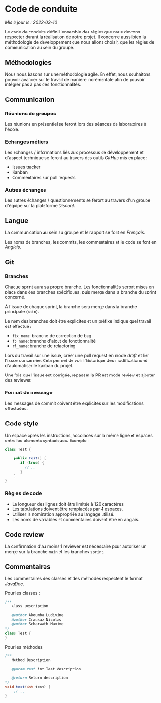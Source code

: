 # Code de conduite
*Mis à jour le : 2022-03-10*


Le code de conduite défini l'ensemble des règles que nous devrons respecter durant la réalisation de notre projet. Il concerne aussi bien la méthodologie de développement que nous allons choisir, que les règles de communication au sein du groupe.

## Méthodologies

Nous nous basons sur une méthodologie agile. En effet, nous souhaitons pouvoir avancer sur le travail de manière incrémentale afin de pouvoir intégrer pas à pas des fonctionnalités.

## Communication

### Réunions de groupes

Les réunions en présentiel se feront lors des séances de laboratoires à l'école.

### Echanges métiers

Les échanges / informations liés aux processus de développement et d'aspect technique se feront au travers des outils *GitHub* mis en place :

- Issues tracker
- Kanban
- Commentaires sur pull requests

### Autres échanges

Les autres échanges / questionnements se feront au travers d'un groupe d'équipe sur la plateforme *Discord*.

## Langue

La communication au sein au groupe et le rapport se font en *Français*.

Les noms de branches, les commits, les commentaires et le code se font en *Anglais*.

## Git

### Branches

Chaque sprint aura sa propre branche. Les fonctionnalités seront mises en place dans des branches spécifiques, puis merge dans la branche du sprint concerné.

À l'issue de chaque sprint, la branche sera merge dans la branche principale (`main`).

Le nom des branches doit être explicites et un préfixe indique quel travail est effectué :

- `fix_name`: branche de correction de bug
- `fb_name`: branche d'ajout de fonctionnalité
- `rf_name`: branche de refactoring

Lors du travail sur une issue, créer une pull request en mode *draft* et lier l'issue concernée. Cela permet de voir l'historique des modifications et d'automatiser le kanban du projet.

Une fois que l'issue est corrigée, repasser la PR est mode review et ajouter des reviewer.

### Format de message

Les messages de commit doivent être explicites sur les modifications effectuées.

## Code style

Un espace après les instructions, accolades sur la même ligne et espaces entre les elements syntaxiques. Exemple :

```Java
class Test {
    
    public Test() {
       if (true) {
         // ..
       }
    }
}
```
### Règles de code
- La longueur des lignes doit être limitée à 120 caractères
- Les tabulations doivent être remplacées par 4 espaces.
- Utiliser la nomination appropriée au langage utilisé.
- Les noms de variables et commentaires doivent être en anglais.

## Code review

La confirmation d'au moins 1 reviewer est nécessaire pour autoriser un merge sur la branche `main` et les branches `sprint`.
## Commentaires

Les commentaires des classes et des méthodes respectent le format *JavaDoc*.

Pour les classes :
```Java
/**
   Class Description

   @author Akoumba Ludivine
   @author Crausaz Nicolas
   @author Scharwath Maxime
*/
class Test {
}
```

Pour les méthodes :
```Java
/**
   Method Description

   @param test int Test description

   @return Return description
*/
void test(int test) {
    // ..
}
```
